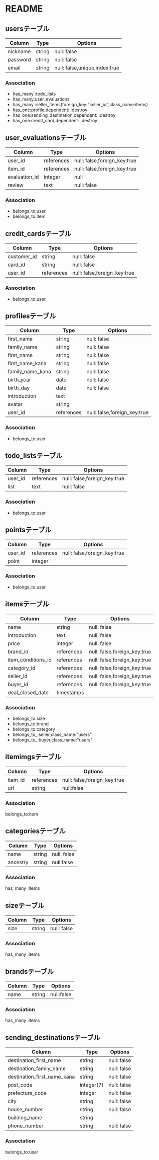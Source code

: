 # README
## usersテーブル
|Column|Type|Options|
|------|----|-------|
|nickname|string|null: false|
|password|string|null: false|
|email|string|null: false,unique,index:true|
### Association
- has_many :todo_lists
- has_many:user_evaluations
- has_many :seller_items(foreign_key:"seller_id",class_name:items)
- has_one:profile,dependent: :destroy
- has_one:sending_destination,dependent: :destroy
- has_one:credit_card,dependent: :destroy


## user_evaluationsテーブル
|Column|Type|Options|
|------|----|-------|
|user_id|references|null: false,foreign_key:true|
|item_id|references|null: false,foreign_key:true|
|evaluation_id|integer|null|
|review|text|null: false|
### Association
- belongs_to:user
- belongs_to:item



## credit_cardsテーブル
|Column|Type|Options|
|------|----|-------|
|customer_id|string|null: false|
|card_id|string|null: false|
|user_id|references|null: false,foreign_key:true|
### Association
- belongs_to:user

## profilesテーブル
|Column|Type|Options|
|------|----|-------|
|first_name|string|null: false|
|famliy_name|string|null: false|
|first_name|string|null: false|
|first_name_kana|string|null: false|
|family_name_kana|string|null: false|
|birth_year|date|null: false|
|birth_day|date|null: false|
|introduction|text|
|avatar|string|
|user_id|references|null: false,foreign_key:true|
### Association
- belongs_to:user


## todo_listsテーブル
|Column|Type|Options|
|------|----|-------|
|user_id|references|null: false,foreign_key:true|
|list|text|null: false|
### Association
- belongs_to:user


## pointsテーブル
|Column|Type|Options|
|------|----|-------|
|user_id|references|null: false,foreign_key:true|
|point|integer|
### Association
- belongs_to:user

## itemsテーブル
|Column|Type|Options|
|------|----|-------|
|name|string|null: false|
|introduction|text|null: false|
|price|integer|null: false|
|brand_id|references|null: false,foreign_key:true|
|item_conditions_id|references|null: false,foreign_key:true|
|category_id|references|null: false,foreign_key:true|
|seller_id|references|null: false,foreign_key:true|
|buyer_id|references|null: false,foreign_key:true|
|deal_closed_date|timestamps|
### Association
- belongs_to:size
- belongs_to:brand
- belongs_to:category
- belongs_to_:seller,class_name:"users"
- belongs_to_:buyer,class_name:"users"

## itemimgsテーブル
|Column|Type|Options|
|------|----|-------|
|item_id|references|null: false,foreign_key:true|
|url|string|null:false|

### Association
belongs_to:item


## categoriesテーブル
|Column|Type|Options|
|------|----|-------|
|name|string|null: false|
|ancestry|string|null:false|
### Association
has_many :items

## sizeテーブル
|Column|Type|Options|
|------|----|-------|
|size|string|null: false|
### Association
has_many :items

## brandsテーブル
|Column|Type|Options|
|------|----|-------|
|name|string|null:false|
### Association
has_many :items


## sending_destinationsテーブル
|Column|Type|Options|
|------|----|-------|
|destination_first_name |string|null: false|
|destination_family_name |string|null: false|
|destination_first_name_kana |string|null: false|
|post_code |integer(7)|null: false|
|prefecture_code|integer|null: false|
|city |string|null: false|
|house_number|string|null: false|
|building_name|string|
|phone_number |string|null: false|unique:true|
### Association
belongs_to:user
